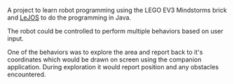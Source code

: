 A project to learn robot programming using the LEGO EV3 Mindstorms brick and [LeJOS](https://lejos.sourceforge.io/index.php) to do the programming in Java.

The robot could be controlled to perform multiple behaviors based on user input.

One of the behaviors was to explore the area and report back to it's coordinates which would be drawn on screen using the companion application. During exploration it would report position and any obstacles encountered.
